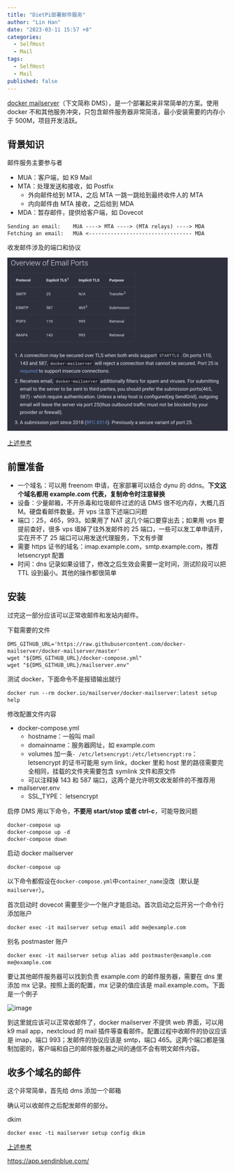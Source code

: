 ```yaml
---
title: "DietPi部署邮件服务"
author: "Lin Han"
date: "2023-03-11 15:57 +8"
categories:
  - SelfHost
  - Mail
tags:
  - SelfHost
  - Mail
published: false
---
```


[docker mailserver](https://github.com/docker-mailserver/docker-mailserver)（下文简称 DMS），是一个部署起来非常简单的方案。使用 docker 不和其他服务冲突，只包含邮件服务器非常简洁，最小安装需要的内存小于 500M，项目开发活跃。

## 背景知识

邮件服务主要参与者

- MUA：客户端，如 K9 Mail
- MTA：处理发送和接收，如 Postfix
  - 外向邮件给到 MTA，之后 MTA 一跳一跳给到最终收件人的 MTA
  - 内向邮件由 MTA 接收，之后给到 MDA
- MDA：暂存邮件，提供给客户端，如 Dovecot

```shell
Sending an email:    MUA ----> MTA ----> (MTA relays) ----> MDA
Fetching an email:   MUA <--------------------------------- MDA
```

收发邮件涉及的端口和协议

![](assets/img/post/2022-08-17-Mail/2022-11-19-07-00-15-image.png)

[上述参考](https://docker-mailserver.github.io/docker-mailserver/edge/introduction/)

## 前置准备

- 一个域名：可以用 freenom 申请，在家部署可以结合 dynu 的 ddns。**下文这个域名都用 example.com 代表，复制命令时注意替换**
- 设备：少量邮箱，不开杀毒和垃圾邮件过滤的话 DMS 很不吃内存，大概几百 M。硬盘看邮件数量。开 vps 注意下述端口问题
- 端口：25，465，993。如果用了 NAT 这几个端口要穿出去；如果用 vps 要提前查好，很多 vps 墙掉了往外发邮件的 25 端口，一些可以发工单申请开，实在开不了 25 端口可以用发送代理服务，下文有步骤
- 需要 https 证书的域名：imap.example.com，smtp.example.com，推荐 letsencrypt 配置
- 时间：dns 记录如果设错了，修改之后生效会需要一定时间，测试阶段可以把 TTL 设到最小。其他的操作都很简单

## 安装

过完这一部分应该可以正常收邮件和发站内邮件。

下载需要的文件

```shell
DMS_GITHUB_URL='https://raw.githubusercontent.com/docker-mailserver/docker-mailserver/master'
wget "${DMS_GITHUB_URL}/docker-compose.yml"
wget "${DMS_GITHUB_URL}/mailserver.env"
```

测试 docker，下面命令不是报错输出就行

```shell
docker run --rm docker.io/mailserver/docker-mailserver:latest setup help
```

修改配置文件内容

- docker-compose.yml
  - hostname：一般叫 mail
  - domainname：服务器网址，如 example.com
  - volumes 加一条`- /etc/letsencrypt:/etc/letsencrypt:ro`：letsencrypt 的证书可能用 sym link，docker 里和 host 里的路径需要完全相同，挂载的文件夹需要包含 symlink 文件和原文件
  - 可以注释掉 143 和 587 端口，这两个是允许明文收发邮件的不推荐用
- mailserver.env
  - SSL_TYPE： letsencrypt

启停 DMS 用以下命令，**不要用 start/stop 或者 ctrl-c**，可能导致问题

```shell
docker-compose up
docker-compose up -d
docker-compose down
```

启动 docker mailserver

```shell
docker-compose up
```

以下命令都假设在`docker-compose.yml`中`container_name`没改（默认是`mailserver`）。

首次启动时 dovecot 需要至少一个账户才能启动。首次启动之后开另一个命令行添加账户

```shell
docker exec -it mailserver setup email add me@example.com
```

别名 postmaster 账户

```shell
docker exec -it mailserver setup alias add postmaster@example.com me@example.com
```

要让其他邮件服务器可以找到负责 example.com 的邮件服务器，需要在 dns 里添加 mx 记录。按照上面的配置，mx 记录的值应该是 mail.example.com。下面是一个例子

![image](https://user-images.githubusercontent.com/29757093/224523875-bce3efc3-83c0-4589-81dd-b72297cb3202.png)

到这里就应该可以正常收邮件了，docker mailserver 不提供 web 界面，可以用 k9 mail app，nextcloud 的 mail 插件等查看邮件。配置过程中收邮件的协议应该是 imap，端口 993；发邮件的协议应该是 smtp，端口 465。这两个端口都是强制加密的，客户端和自己的邮件服务器之间的通信不会有明文邮件内容。

## 收多个域名的邮件

这个非常简单，首先给 dms 添加一个邮箱

确认可以收邮件之后配发邮件的部分。

dkim

```shell
docker exec -ti mailserver setup config dkim
```

[上述参考](https://docker-mailserver.github.io/docker-mailserver/edge/usage/)

https://app.sendinblue.com/
